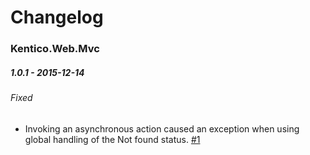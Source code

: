 # Changelog

### Kentico.Web.Mvc

##### 1.0.1 - 2015-12-14

###### Fixed

- Invoking an asynchronous action caused an exception when using global handling of the Not found status.
[#1](https://github.com/Kentico/Mvc/pull/1)
